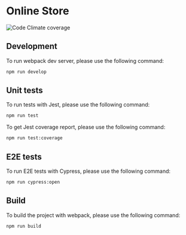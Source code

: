 # Online Store

![Code Climate coverage](https://img.shields.io/codeclimate/coverage/dosandk/online-store-finished?style=for-the-badge)

## Development

To run webpack dev server, please use the following command:

```bash
npm run develop
```

## Unit tests

To run tests with Jest, please use the following command:

```bash
npm run test
```

To get Jest coverage report, please use the following command:

```bash
npm run test:coverage
```

## E2E tests

To run E2E tests with Cypress, please use the following command:

```bash
npm run cypress:open
```

## Build

To build the project with webpack, please use the following command:

```bash
npm run build
```
